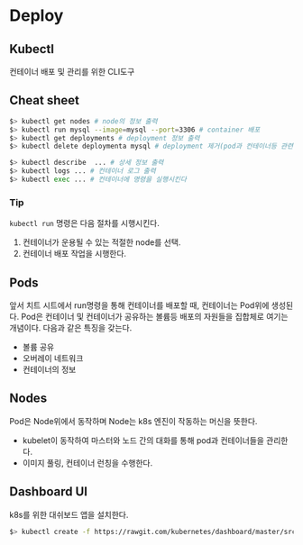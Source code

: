 # Deploy

## Kubectl
  컨테이너 배포 및 관리를 위한 CLI도구
## Cheat sheet
```bash
$> kubectl get nodes # node의 정보 출력
$> kubectl run mysql --image=mysql --port=3306 # container 배포
$> kubectl get deployments # deployment 정보 출력
$> kubectl delete deploymenta mysql # deployment 제거(pod과 컨테이너등 관련된 것을 제거)

$> kubectl describe  ... # 상세 정보 출력
$> kubectl logs ... # 컨테이너 로그 출력
$> kubectl exec ... # 컨테이너에 명령을 실행시킨다
```
### Tip
`kubectl run` 명령은 다음 절차를 시행시킨다. 
1. 컨테이너가 운용될 수 있는 적절한 node를 선택.
2. 컨테이너 배포 작업을 시행한다.

## Pods
앞서 치트 시트에서 run명령을 통해 컨테이너를 배포할 때,
컨테이너는 Pod위에 생성된다.
Pod은 컨테이너 및 컨테이너가 공유하는 볼륨등 배포의 자원들을 
집합체로 여기는 개념이다. 다음과 같은 특징을 갖는다.

* 볼륨 공유
* 오버레이 네트워크
* 컨테이너의 정보

## Nodes
Pod은 Node위에서 동작하며 Node는 k8s 엔진이 작동하는 머신을 뜻한다.

* kubelet이 동작하여 마스터와 노드 간의 대화를 통해 pod과 컨테이너들을 관리한다.
* 이미지 풀링, 컨테이너 런칭을 수행한다.

## Dashboard UI
k8s를 위한 대쉬보드 앱을 설치한다.
```bash
$> kubectl create -f https://rawgit.com/kubernetes/dashboard/master/src/deploy/kubernetes-dashboard.yaml 
```
